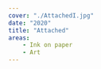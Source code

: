 ```yaml
---
cover: "./AttachedI.jpg"
date: "2020"
title: "Attached"
areas:
    - Ink on paper
    - Art
---
```

